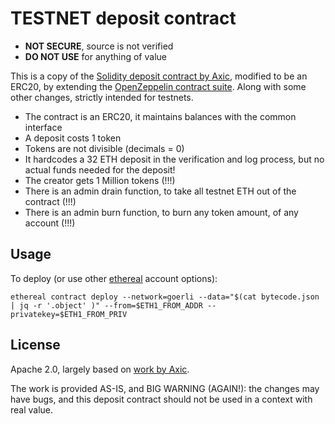 # TESTNET deposit contract

- **NOT SECURE**, source is not verified
- **DO NOT USE** for anything of value


This is a copy of the [Solidity deposit contract by Axic](https://github.com/axic/eth2-deposit-contract),
 modified to be an ERC20, by extending the [OpenZeppelin contract suite](https://docs.openzeppelin.com/contracts/3.x/erc20).
Along with some other changes, strictly intended for testnets.

- The contract is an ERC20, it maintains balances with the common interface
- A deposit costs 1 token
- Tokens are not divisible (decimals = 0)
- It hardcodes a 32 ETH deposit in the verification and log process, but no actual funds needed for the deposit!
- The creator gets 1 Million tokens (!!!)
- There is an admin drain function, to take all testnet ETH out of the contract (!!!)
- There is an admin burn function, to burn any token amount, of any account (!!!)


## Usage

To deploy (or use other [ethereal](https://github.com/wealdtech/ethereal/) account options):
```shell script
ethereal contract deploy --network=goerli --data="$(cat bytecode.json | jq -r '.object' )" --from=$ETH1_FROM_ADDR --privatekey=$ETH1_FROM_PRIV
```

## License

Apache 2.0, largely based on [work by Axic](https://github.com/axic/eth2-deposit-contract).

The work is provided AS-IS, and BIG WARNING (AGAIN!): the changes may have bugs, 
and this deposit contract should not be used in a context with real value.
